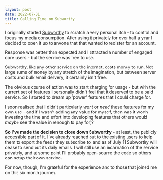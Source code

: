 ```yaml
---
layout: post
date: 2022-07-01
title: Calling Time on Subworthy
---
```

I originally started [Subworthy](/introducing-subworthy) to scratch a very personal itch - to control and focus my media consumption. After using it privately for over half a year I decided to open it up to anyone that that wanted to register for an account.

Response was better than expected and I attracted a number of engaged core users - but the service was free to use.

Subworthy, like any other service on the internet, costs money to run. Not large sums of money by any stretch of the imagination, but between server costs and bulk email delivery, it certainly isn't free.

The obvious course of action was to start charging for usage - but with the current set of features I personally didn't feel that it deserved to be a paid service. So I started to dream up 'power' features that I could charge for.

I soon realised that I didn't particularly _want_ or _need_ these features for my own use - and if I wasn't adding any value for myself, then was it worth investing the time and effort into developing features that others would _maybe_ see the value in (enough to pay for)?

**So I've made the decision to close down Subworthy** - at least, the publicly accessible part of it. I've already reached out to the existing users to help them to export the feeds they subscribe to, and as of July 11 Subworthy will cease to send out its daily emails. I will still use an incarnation of the service privately, and at some point I'll probably open-source the code so others can setup their own service.

For now, though, I'm grateful for the experience and to those that joined me on this six month journey.
